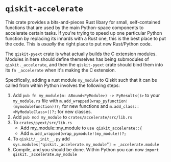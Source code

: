 # `qiskit-accelerate`

This crate provides a bits-and-pieces Rust libary for small, self-contained functions
that are used by the main Python-space components to accelerate certain tasks.  If you're trying to
speed up one particular Python function by replacing its innards with a Rust one, this is the best
place to put the code.  This is _usually_ the right place to put new Rust/Python code.

The `qiskit-pyext` crate is what actually builds the C extension modules.  Modules in here should define
themselves has being submodules of `qiskit._accelerate`, and then the `qiskit-pyext` crate should bind them
into its `fn _accelerate` when it's making the C extension.

Specifically, adding a rust module `my_module` to Qiskit such that it can be called from within Python involves
the following steps:
1. Add `pub fn my_module(m: &Bound<PyModule>) -> PyResult<()>` to your `my_module.rs` file with `m.add_wrapped(wrap_pyfunction!(mymodulefunction))?;` for new functions and `m.add_class::<MyModuleClass>()?;` for new classes.
2. Add `pub mod my_module` to  `crates/accelerate/src/lib.rs`
3. To `crates/pyext/src/lib.rs` 
   * Add my_module::my_module to `use qiskit_accelerate::{`
   * Add `m.add_wrapped(wrap_pymodule!(my_module))?;`
4. To `qiskit/__init__.py` add `sys.modules["qiskit._accelerate.my_module”] = _accelerate.module`
5. Compile, and you should be done. Within Python you can now `import qiskit._accelerate.my_module`
